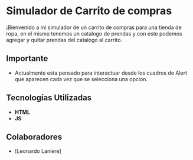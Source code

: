 # Simulador de Carrito de compras

¡Bienvenido a mi simulador de un carrito de compras para una tienda de ropa, en el mismo tenemos un catalogo de prendas y con este podemos agregar y quitar prendas del catalogo al carrito.

## Importante
- Actualmente esta pensado para interactuar desde los cuadros de Alert que aparecen cada vez que se selecciona una opcion.

## Tecnologías Utilizadas
- **HTML**
- **JS**

## Colaboradores
- [Leonardo Laniere]
